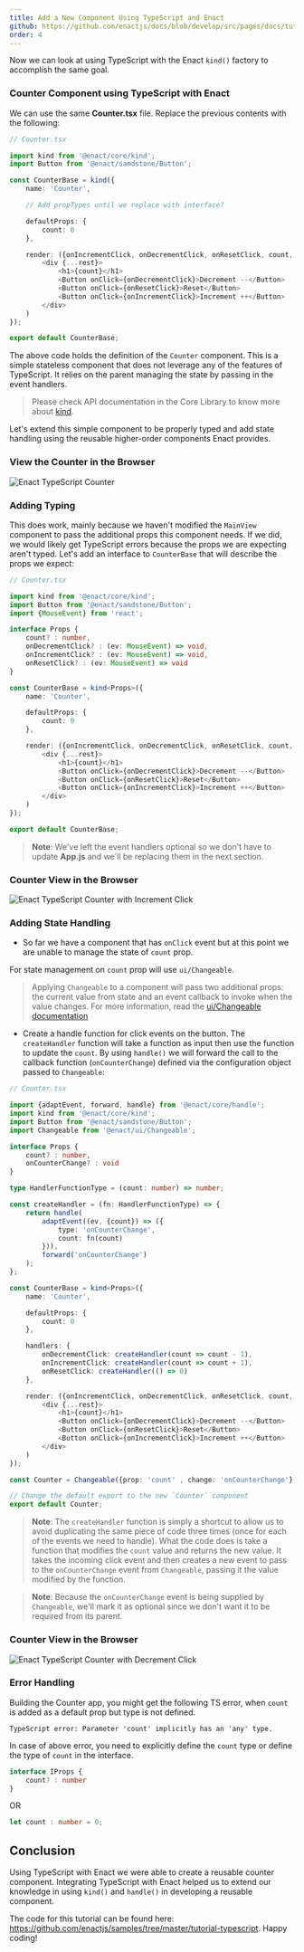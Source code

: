 ```yaml
---
title: Add a New Component Using TypeScript and Enact
github: https://github.com/enactjs/docs/blob/develop/src/pages/docs/tutorials/tutorial-typeccript-basic/component-with-ts-enact/index.md
order: 4
---
```


Now we can look at using TypeScript with the Enact `kind()` factory to accomplish the same goal.

### Counter Component using TypeScript with Enact

We can use the same **Counter.tsx** file. Replace the previous contents with the following:

```ts
// Counter.tsx

import kind from '@enact/core/kind';
import Button from '@enact/sandstone/Button';

const CounterBase = kind({
    name: 'Counter',

    // Add propTypes until we replace with interface?

    defaultProps: {
        count: 0
    },

    render: ({onIncrementClick, onDecrementClick, onResetClick, count, ...rest}) => (
        <div {...rest}>
            <h1>{count}</h1>
            <Button onClick={onDecrementClick}>Decrement --</Button>
            <Button onClick={onResetClick}>Reset</Button>
            <Button onClick={onIncrementClick}>Increment ++</Button>
        </div>
    )
});

export default CounterBase;
```

The above code holds the definition of the `Counter` component. This is a simple stateless component that does not leverage any of the features of TypeScript. It relies on the parent managing the state by passing in the event handlers.

> Please check API documentation in the Core Library to know more about [kind](../../../modules/core/kind/).

Let's extend this simple component to be properly typed and add state handling using the reusable higher-order components Enact provides.

### View the Counter in the Browser

![Enact TypeScript Counter](Typescript_Enact_view.png)

### Adding Typing

This does work, mainly because we haven't modified the `MainView` component to pass the additional props this component needs. If we did, we would likely get TypeScript errors because the props we are expecting aren't typed. Let's add an interface to `CounterBase` that will describe the props we expect:

```ts
// Counter.tsx

import kind from '@enact/core/kind';
import Button from '@enact/sandstone/Button';
import {MouseEvent} from 'react';

interface Props {
	count? : number,
	onDecrementClick? : (ev: MouseEvent) => void,
	onIncrementClick? : (ev: MouseEvent) => void,
	onResetClick? : (ev: MouseEvent) => void
}

const CounterBase = kind<Props>({
    name: 'Counter',

    defaultProps: {
        count: 0
    },

    render: ({onIncrementClick, onDecrementClick, onResetClick, count, ...rest}: Props) => (
        <div {...rest}>
            <h1>{count}</h1>
            <Button onClick={onDecrementClick}>Decrement --</Button>
            <Button onClick={onResetClick}>Reset</Button>
            <Button onClick={onIncrementClick}>Increment ++</Button>
        </div>
    )
});

export default CounterBase;
```

> **Note**: We've left the event handlers optional so we don't have to update **App.js** and we'll be replacing them in the next section.

### Counter View in the Browser

![Enact TypeScript Counter with Increment Click](Counter_view_increment.png)


### Adding State Handling

- So far we have a component that has `onClick` event but at this point we are unable to manage the state of `count` prop.

For state management on `count` prop will use `ui/Changeable`.

> Applying `Changeable` to a component will pass two additional props: the current value from state and an event callback to invoke when the value changes. For more information, read the [ui/Changeable documentation](../../../modules/ui/Changeable/)

- Create a handle function for click events on the button. The `createHandler` function will take a function as input then use the function to update the `count`. By using `handle()` we will forward the call to the callback function (`onCounterChange`) defined via the configuration object passed to `Changeable`:

```ts
// Counter.tsx

import {adaptEvent, forward, handle} from '@enact/core/handle';
import kind from '@enact/core/kind';
import Button from '@enact/sandstone/Button';
import Changeable from '@enact/ui/Changeable';

interface Props {
    count? : number,
    onCounterChange? : void
}

type HandlerFunctionType = (count: number) => number;

const createHandler = (fn: HandlerFunctionType) => {
    return handle(
        adaptEvent((ev, {count}) => ({
            type: 'onCounterChange',
            count: fn(count)
        })),
        forward('onCounterChange')
    );
};

const CounterBase = kind<Props>({
    name: 'Counter',

    defaultProps: {
        count: 0
    },

    handlers: {
        onDecrementClick: createHandler(count => count - 1),
        onIncrementClick: createHandler(count => count + 1),
        onResetClick: createHandler(() => 0)
    },

    render: ({onIncrementClick, onDecrementClick, onResetClick, count, ...rest}) => (
        <div {...rest}>
            <h1>{count}</h1>
            <Button onClick={onDecrementClick}>Decrement --</Button>
            <Button onClick={onResetClick}>Reset</Button>
            <Button onClick={onIncrementClick}>Increment ++</Button>
        </div>
    )
});

const Counter = Changeable({prop: 'count' , change: 'onCounterChange'}, CounterBase);

// Change the default export to the new `Counter` component
export default Counter;
```

> **Note**: The `createHandler` function is simply a shortcut to allow us to avoid duplicating the same piece of code three times (once for each of the events we need to handle). What the code does is take a function that modifies the `count` value and returns the new value. It takes the incoming click event and then creates a new event to pass to the `onCounterChange` event from `Changeable`, passing it the value modified by the function.

> **Note**: Because the `onCounterChange` event is being supplied by `Changeable`, we'll mark it as optional since we don't want it to be required from its parent.

### Counter View in the Browser

![Enact TypeScript Counter with Decrement Click](Counter_view_decrement.png)

### Error Handling

Building the Counter app, you might get the following TS error, when `count` is added as a default prop but type is not defined.

```none
TypeScript error: Parameter 'count' implicitly has an 'any' type.
```

In case of above error, you need to explicitly define the `count` type or define the type of `count` in the interface.

```ts
interface IProps {
    count? : number
}
```

OR

```ts
let count : number = 0;
```

## Conclusion

Using TypeScript with Enact we were able to create a reusable counter component. Integrating TypeScript with Enact helped us to extend our knowledge in using `kind()` and `handle()` in developing a reusable component.

The code for this tutorial can be found here: https://github.com/enactjs/samples/tree/master/tutorial-typescript. 
Happy coding!